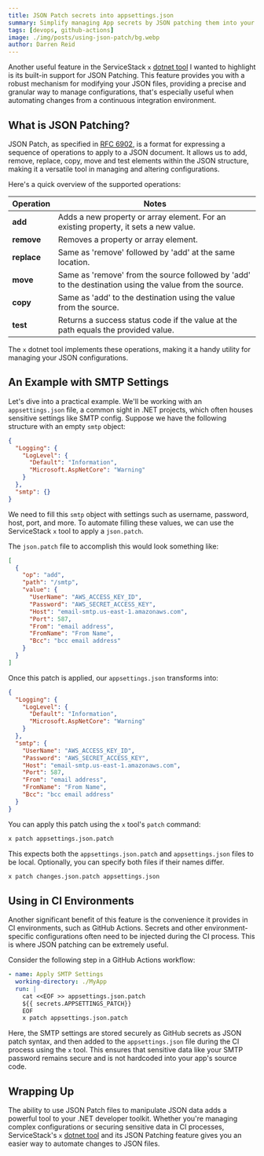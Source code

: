 ```yaml
---
title: JSON Patch secrets into appsettings.json
summary: Simplify managing App secrets by JSON patching them into your appsettings.json with during deployments
tags: [devops, github-actions]
image: ./img/posts/using-json-patch/bg.webp
author: Darren Reid
---
```


Another useful feature in the ServiceStack `x` [dotnet tool](https://docs.servicestack.net/dotnet-tool) I wanted to highlight
is its built-in support for JSON Patching. This feature provides you with a robust mechanism for modifying your JSON files, 
providing a precise and granular way to manage configurations, that's especially useful when automating changes from a 
continuous integration environment.

## What is JSON Patching?

JSON Patch, as specified in [RFC 6902](https://tools.ietf.org/html/rfc6902), is a format for expressing a sequence of 
operations to apply to a JSON document. It allows us to add, remove, replace, copy, move and test elements within 
the JSON structure, making it a versatile tool in managing and altering configurations.

Here's a quick overview of the supported operations:

| Operation   | Notes                                                                                                  |
|-------------|--------------------------------------------------------------------------------------------------------|
| **add**     | Adds a new property or array element. For an existing property, it sets a new value.                   |
| **remove**  | Removes a property or array element.                                                                   |
| **replace** | Same as 'remove' followed by 'add' at the same location.                                               |
| **move**    | Same as 'remove' from the source followed by 'add' to the destination using the value from the source. |
| **copy**    | Same as 'add' to the destination using the value from the source.                                      |
| **test**    | Returns a success status code if the value at the path equals the provided value.                      |

The `x` dotnet tool implements these operations, making it a handy utility for managing your JSON configurations.

## An Example with SMTP Settings

Let's dive into a practical example. We'll be working with an `appsettings.json` file, a common sight in .NET projects, 
which often houses sensitive settings like SMTP config. Suppose we have the following structure with an empty `smtp` object:

```json
{
  "Logging": {
    "LogLevel": {
      "Default": "Information",
      "Microsoft.AspNetCore": "Warning"
    }
  },
  "smtp": {}
}
```

We need to fill this `smtp` object with settings such as username, password, host, port, and more. To automate filling 
these values, we can use the ServiceStack `x` tool to apply a `json.patch`. 

The `json.patch` file to accomplish this would look something like:

```json
[
  {
    "op": "add",
    "path": "/smtp",
    "value": {
      "UserName": "AWS_ACCESS_KEY_ID",
      "Password": "AWS_SECRET_ACCESS_KEY",
      "Host": "email-smtp.us-east-1.amazonaws.com",
      "Port": 587,
      "From": "email address",
      "FromName": "From Name",
      "Bcc": "bcc email address"
    }
  }
]
```

Once this patch is applied, our `appsettings.json` transforms into:

```json
{
  "Logging": {
    "LogLevel": {
      "Default": "Information",
      "Microsoft.AspNetCore": "Warning"
    }
  },
  "smtp": {
    "UserName": "AWS_ACCESS_KEY_ID",
    "Password": "AWS_SECRET_ACCESS_KEY",
    "Host": "email-smtp.us-east-1.amazonaws.com",
    "Port": 587,
    "From": "email address",
    "FromName": "From Name",
    "Bcc": "bcc email address"
  }
}
```

You can apply this patch using the `x` tool's `patch` command:

```bash
x patch appsettings.json.patch
```

This expects both the `appsettings.json.patch` and `appsettings.json` files to be local. Optionally, you can specify 
both files if their names differ.

```bash
x patch changes.json.patch appsettings.json
```

## Using in CI Environments

Another significant benefit of this feature is the convenience it provides in CI environments, such as GitHub Actions. 
Secrets and other environment-specific configurations often need to be injected during the CI process. 
This is where JSON patching can be extremely useful.

Consider the following step in a GitHub Actions workflow:

```yml
- name: Apply SMTP Settings
  working-directory: ./MyApp
  run: | 
    cat <<EOF >> appsettings.json.patch
    ${{ secrets.APPSETTINGS_PATCH}}
    EOF
    x patch appsettings.json.patch
```

Here, the SMTP settings are stored securely as GitHub secrets as JSON patch syntax, and then added to the `appsettings.json` 
file during the CI process using the `x` tool. This ensures that sensitive data like your SMTP password remains secure 
and is not hardcoded into your app's source code.

## Wrapping Up

The ability to use JSON Patch files to manipulate JSON data adds a powerful tool to your .NET developer toolkit. 
Whether you're managing complex configurations or securing sensitive data in CI processes, 
ServiceStack's `x` [dotnet tool](https://docs.servicestack.net/dotnet-tool) and its JSON Patching feature gives you 
an easier way to automate changes to JSON files.
